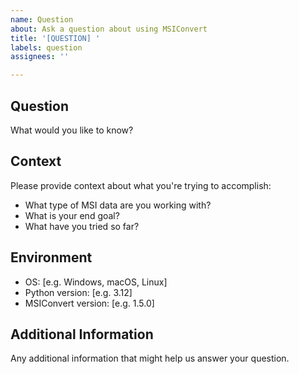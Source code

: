 ```yaml
---
name: Question
about: Ask a question about using MSIConvert
title: '[QUESTION] '
labels: question
assignees: ''

---
```


## Question
What would you like to know?

## Context
Please provide context about what you're trying to accomplish:
- What type of MSI data are you working with?
- What is your end goal?
- What have you tried so far?

## Environment
 - OS: [e.g. Windows, macOS, Linux]
 - Python version: [e.g. 3.12]
 - MSIConvert version: [e.g. 1.5.0]

## Additional Information
Any additional information that might help us answer your question.